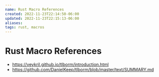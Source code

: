 ```yaml
---
name: Rust Macro References
created: 2022-11-23T22:14:50-06:00
updated: 2022-11-23T22:15:13-06:00
aliases: 
tags: rust, macros
---
```

# Rust Macro References

- https://veykril.github.io/tlborm/introduction.html
- https://github.com/DanielKeep/tlborm/blob/master/text/SUMMARY.md